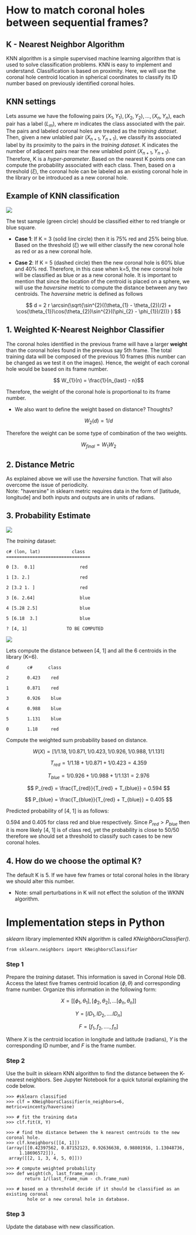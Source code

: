 # How to match coronal holes between sequential frames?

## K - Nearest Neighbor Algorithm 

KNN algorithm is a simple supervised machine learning algorithm that is used to solve classification problems. 
KNN is easy to implement and understand. Classification is based on proximity. Here, we will use the coronal 
hole centroid location in spherical coordinates to classify its ID number based on previously identified coronal holes.  

## KNN settings 
Lets assume we have the following pairs $(X_{1}, Y_{1}), (X_{2}, Y_{2}), ..., (X_{n}, Y_{n})$,
 each pair has a label $(L_{m})$, where $m$ indicates the class associated with the pair. 
The pairs and labeled coronal holes are treated as the *training dataset*. 
Then, given a new unlabled pair $(X_{n+1}, Y_{n+1})$, we classify its associated label by its proximity to 
the pairs in the *training dataset*. K indicates the number of adjacent pairs near the new unlabled point $(X_{n+1}, Y_{n+1})$. Therefore, 
K is a *hyper-parameter*. Based on the nearest K points one can compute the probability associated with each class. 
Then, based on a threshold ($\xi$), the coronal hole can be labeled as an existing coronal hole in the library or be introduced
as a new coronal hole.


## Example of KNN classification

![](images/KnnClassification.svg)

The test sample (green circle) should be classified either to red triangle or blue square. 

* **Case 1**: If K = 3 (solid line circle) then it is 75% red and 25% being blue. 
Based on the threshold ($\xi$) we will either classify the new coronal hole as red or as a new coronal hole. 

* **Case 2**: If K = 5 (dashed circle) then the new coronal hole is 60% blue and 40% red. 
Therefore, in this case when k=5, the new coronal hole will be classified as blue or as a new coronal hole. 
It is important to mention that since the location of the centroid is placed on a sphere, we will use the *haversine*
metric to compute the distance between any two centroids. The *haversine* metric is defined as follows

$$
d = 2 r \arcsin(\sqrt{\sin^{2}((\theta_{1} - \theta_{2})/2) + \cos(\theta_{1})\cos(\theta_{2})\sin^{2}((\phi_{2} - \phi_{1})/2))} )
$$


## 1. Weighted K-Nearest Neighbor Classifier

The coronal holes identified in the previous frame will have a larger **weight** than the coronal holes found in the previous 
say 5th frame. The total training data will be composed of the previous 10 frames (this number can be changed as we test it on the images). 
Hence, the weight of each coronal hole would be based on its frame number. 

$$ W_{1}(n) = \frac{1}{n_{last} - n}$$

Therefore, the weight of the coronal hole is proportional to its frame number. 

* We also want to define the weight based on distance? Thoughts?

$$ W_{2}(d) = 1/d$$

Therefore the weight can be some type of combination of the two weights. 

$$W_{final} = W_{1} W_{2}$$


## 2. Distance Metric 

As explained above we will use the *haversine* function. That will also overcome the issue of periodicity.  
Note: "haversine" in sklearn metric requires data in the form of [latitude, longitude] and both inputs and outputs are in units of radians.

## 3. Probability Estimate

![](images/KNNclassifier.png)

The *training* dataset: 
    
    c# (lon, lat)            class
    ================================
    
    0 [3.  0.1]                 red
    
    1 [3. 2.]                   red
    
    2 [3.2 1. ]                 red
    
    3 [6. 2.64]                 blue
    
    4 [5.28 2.5]                blue
    
    5 [6.18  3.]                blue
    
    ? [4, 1]               TO BE COMPUTED


![](images/KNNclassifier3D.png)

Lets compute the distance between [4, 1] and all the 6 centroids in the library (K=6). 


    d       c#      class
    
    2       0.423    red
    
    1       0.871    red
    
    3       0.926    blue
    
    4       0.988    blue
    
    5       1.131    blue
    
    0       1.18     red

Compute the weighted sum probability based on distance. 

$$
W(X) = [1/1.18, 1/0.871, 1/0.423, 1/0.926, 1/0.988, 1/1.131]
$$

$$
T_{red} = 1/1.18 + 1/0.871 + 1/0.423 = 4.359
$$

$$
T_{blue} = 1/0.926 + 1/0.988 + 1/1.131 = 2.976
$$


$$
P_{red} = \frac{T_{red}}{T_{red} + T_{blue}} = 0.594
$$

$$
P_{blue} = \frac{T_{blue}}{T_{red} + T_{blue}} = 0.405
$$


Predicted probability of [4, 1] is as follows:

0.594 and 0.405 for class red and blue respectively. Since $P_{red} > P_{blue}$ then it is more 
likely [4, 1] is of class red, yet the probability is close to 50/50 therefore we should set a threshold to classify such cases to be 
new coronal holes. 

## 4. How do we choose the optimal K? 

The default K is 5. If we have few frames or total coronal holes in the library we should alter this number. 
* Note: small perturbations in K will not effect the solution of the WKNN algorithm. 


# Implementation steps in Python

*sklearn* library implemented KNN algorithm is called *KNeighborsClassifier()*. 

    from sklearn.neighbors import KNeighborsClassifier
    

### Step 1
Prepare the *training* dataset. This information is saved in Coronal Hole DB. Access the latest five frames centroid location 
$(\phi, \theta)$ and corresponding frame number. Organize this information in the following form:

$$
X = [[\phi_{1}, \theta_{1}], [\phi_{2}, \theta_{2}], ... [\phi_{n}, \theta_{n}]]
$$

$$
Y = [ID_{1}, ID_{2}, .... ID_{n}]
$$

$$
F = [f_{1}, f_{2}, .... , f_{n}]
$$

Where $X$ is the centroid location in longitude and latitude (radians), $Y$ is the corresponding ID number, and 
$F$ is the frame number. 

### Step 2
Use the built in sklearn KNN algorithm to find the distance between the K- nearest neighbors. See Jupyter Notebook for 
a quick tutorial explaining the code below. 

    >>> #sklearn classified
    >>> clf = KNeighborsClassifier(n_neighbors=6, metric=vincenty/haversine)
    
    >>> # fit the training data
    >>> clf.fit(X, Y)
    
    >>> # find the distance between the k nearest centroids to the new coronal hole. 
    >>> clf.kneighbors([[4, 1]])
    (array([[0.42397562, 0.87152123, 0.92636638, 0.98801916, 1.13048736,
         1.18696572]]),
     array([[2, 1, 3, 4, 5, 0]]))
    
    >>> # compute weighted probability
    >>> def weight(ch, last_frame_num):
           return 1/(last_frame_num - ch.frame_num)
     
    >>> # based on a threshold decide if it should be classified as an existing coronal 
            hole or a new coronal hole in database. 
 
 
### Step 3
Update the database with new classification. 
